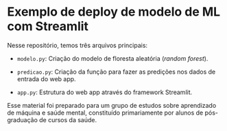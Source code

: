 # Exemplo de deploy de modelo de ML com Streamlit

Nesse repositório, temos três arquivos principais:

- `modelo.py`: Criação do modelo de floresta
aleatória (*random forest*).

- `predicao.py`: Criação da função para fazer as
predições nos dados de entrada do web app.

- `app.py`: Estrutura do web app através do framework
Streamlit.

Esse material foi preparado para um grupo de estudos
sobre aprendizado de máquina e saúde mental, constituído
primariamente por alunos de pós-graduação de cursos
da saúde.